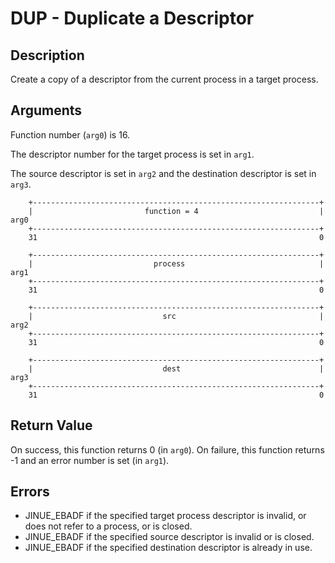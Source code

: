 # DUP - Duplicate a Descriptor

## Description

Create a copy of a descriptor from the current process in a target process.

## Arguments

Function number (`arg0`) is 16.

The descriptor number for the target process is set in `arg1`.

The source descriptor is set in `arg2` and the destination descriptor is set in
`arg3`.

```
    +----------------------------------------------------------------+
    |                         function = 4                           |  arg0
    +----------------------------------------------------------------+
    31                                                               0
    
    +----------------------------------------------------------------+
    |                           process                              |  arg1
    +----------------------------------------------------------------+
    31                                                               0

    +----------------------------------------------------------------+
    |                             src                                |  arg2
    +----------------------------------------------------------------+
    31                                                               0

    +----------------------------------------------------------------+
    |                             dest                               |  arg3
    +----------------------------------------------------------------+
    31                                                               0
```

## Return Value

On success, this function returns 0 (in `arg0`). On failure, this function
returns -1 and an error number is set (in `arg1`).

## Errors

* JINUE_EBADF if the specified target process descriptor is invalid, or does
not refer to a process, or is closed.
* JINUE_EBADF if the specified source descriptor is invalid or is closed.
* JINUE_EBADF if the specified destination descriptor is already in use.

